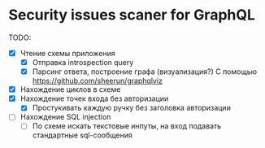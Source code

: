 # Security issues scaner for GraphQL

TODO:
- [x] Чтение схемы приложения
    - [x] Отправка introspection query
    - [x] Парсинг ответа, построение графа (визуализация?)
    С помощью https://github.com/sheerun/graphqlviz
- [x] Нахождение циклов в схеме
- [x] Нахождение точек входа без авторизации
    - [x] Простукивать каждую ручку без заголовка авторизации    
- [ ] Нахождение SQL injection
    - [ ] По схеме искать текстовые инпуты, на вход подавать стандартные sql-сообщения
